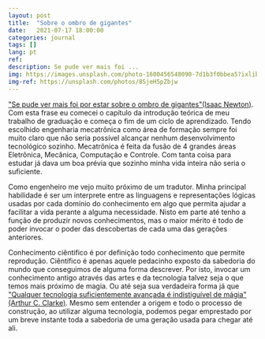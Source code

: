 ```yaml
---
layout: post
title:  "Sobre o ombro de gigantes"
date:   2021-07-17 18:00:00
categories: journal
tags: []
lang: pt
ref: 
description: Se pude ver mais foi ...
img: https://images.unsplash.com/photo-1600456548090-7d1b3f0bbea5?ixlib=rb-1.2.1&ixid=MnwxMjA3fDB8MHxwaG90by1wYWdlfHx8fGVufDB8fHx8&auto=format&fit=crop&w=1170&q=80
img-ref: https://unsplash.com/photos/8SjeH5pZbjw
---
```


["Se pude ver mais foi por estar sobre o ombro de gigantes"(Isaac Newton)](https://pt.wikipedia.org/wiki/Sobre_os_ombros_de_gigantes). Com esta frase eu comecei o capítulo da introdução teórica de meu trabalho de graduação e começa o fim de um ciclo de aprendizado. Tendo escolhido engenharia mecatrônica como área de formação sempre foi muito claro que não seria possível alcançar nenhum desenvolvimento tecnológico sozinho. Mecatrônica é feita da fusão de 4 grandes áreas Eletrônica, Mecânica, Computação e Controle. Com tanta coisa para estudar já dava um boa prévia que sozinho minha vida inteira não seria o suficiente.

Como engenheiro me vejo muito próximo de um tradutor. Minha principal habilidade é ser um interprete entre as linguagens e representações lógicas usadas por cada domínio do conhecimento em algo que permita ajudar a facilitar a vida perante a alguma necessidade. Nisto em parte até tenho a função de produzir novos conhecimentos, mas o maior mérito é todo de poder invocar o poder das descobertas de cada uma das gerações anteriores.

Conhecimento ciêntifico é por definição todo conhecimento que permite reprodução. Ciêntífico é apenas aquele pedacinho exposto da sabedoria do mundo que conseguimos de alguma forma descrever. Por isto, invocar um conhecimento antigo através das artes e da tecnologia talvez seja o que temos mais próximo de magia. Ou até seja sua verdadeira forma já que ["Qualquer tecnologia suficientemente avançada é indistiguível de mágia"(Arthur C. Clarke)](https://pt.wikipedia.org/wiki/Leis_de_Clarke). Mesmo sem entender a origem e todo o processo de construção, ao utilizar alguma tecnologia, podemos pegar emprestado por um breve instante toda a sabedoria de uma geração usada para chegar até ali.

